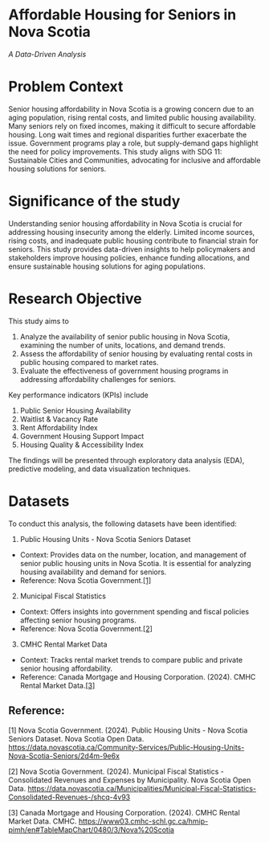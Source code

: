 # Affordable Housing for Seniors in Nova Scotia
*A Data-Driven Analysis*

# Problem Context
Senior housing affordability in Nova Scotia is a growing concern due to an aging population, rising rental costs, and limited public housing availability. Many seniors rely on fixed incomes, making it difficult to secure affordable housing. Long wait times and regional disparities further exacerbate the issue. Government programs play a role, but supply-demand gaps highlight the need for policy improvements.
This study aligns with SDG 11: Sustainable Cities and Communities, advocating for inclusive and affordable housing solutions for seniors.

# Significance of the study
Understanding senior housing affordability in Nova Scotia is crucial for addressing housing insecurity among the elderly. Limited income sources, rising costs, and inadequate public housing contribute to financial strain for seniors. This study provides data-driven insights to help policymakers and stakeholders improve housing policies, enhance funding allocations, and ensure sustainable housing solutions for aging populations.


# Research Objective
This study aims to 
1. Analyze the availability of senior public housing in Nova Scotia, examining the number of units, locations, and demand trends.
2. Assess the affordability of senior housing by evaluating rental costs in public housing compared to market rates.
3. Evaluate the effectiveness of government housing programs in addressing affordability challenges for seniors.


Key performance indicators (KPIs) include 
1.	Public Senior Housing Availability
2.	Waitlist & Vacancy Rate
3.	Rent Affordability Index
4.	Government Housing Support Impact
5.	Housing Quality & Accessibility Index


The findings will be presented through exploratory data analysis (EDA), predictive modeling, and data visualization techniques.

# Datasets
To conduct this analysis, the following datasets have been identified:

1. Public Housing Units - Nova Scotia Seniors Dataset
- Context: Provides data on the number, location, and management of senior public housing units in Nova Scotia. It is essential for analyzing housing availability and demand for seniors.
- Reference: Nova Scotia Government.[[1]](#1)

2. Municipal Fiscal Statistics
- Context: Offers insights into government spending and fiscal policies affecting senior housing programs.
- Reference: Nova Scotia Government.[[2]](#2)

3. CMHC Rental Market Data
- Context: Tracks rental market trends to compare public and private senior housing affordability.
- Reference: Canada Mortgage and Housing Corporation. (2024). CMHC Rental Market Data.[[3]](#3)


## Reference:

<a id="1">[1]</a> Nova Scotia Government. (2024). Public Housing Units - Nova Scotia Seniors Dataset. Nova Scotia Open Data. https://data.novascotia.ca/Community-Services/Public-Housing-Units-Nova-Scotia-Seniors/2d4m-9e6x

<a id="2">[2]</a> Nova Scotia Government. (2024). Municipal Fiscal Statistics - Consolidated Revenues and Expenses by Municipality. Nova Scotia Open Data. https://data.novascotia.ca/Municipalities/Municipal-Fiscal-Statistics-Consolidated-Revenues-/shcq-4v93

<a id="3">[3]</a> Canada Mortgage and Housing Corporation. (2024). CMHC Rental Market Data. CMHC. https://www03.cmhc-schl.gc.ca/hmip-pimh/en#TableMapChart/0480/3/Nova%20Scotia


